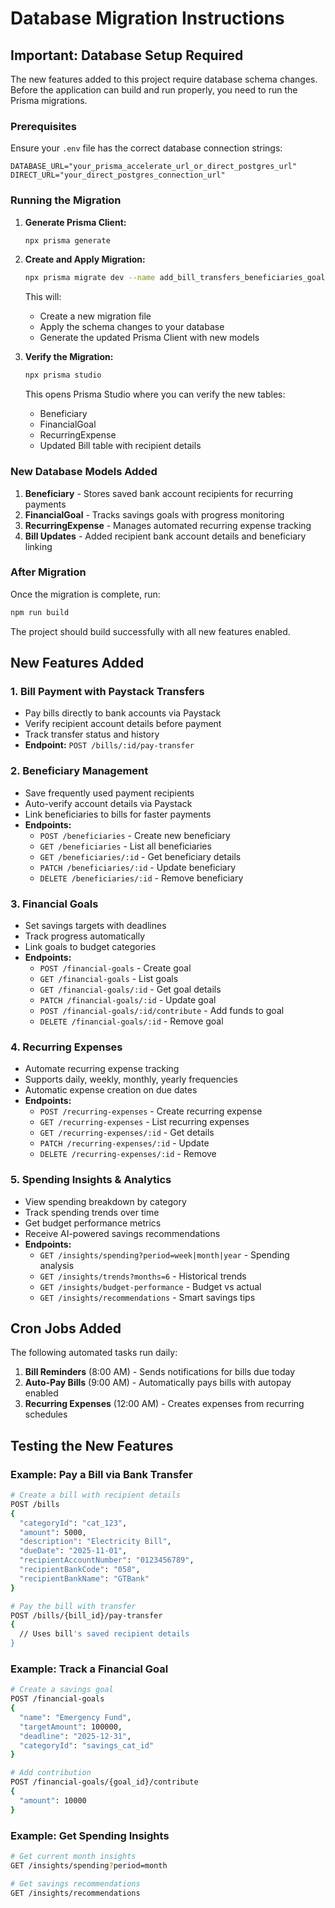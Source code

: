 # Database Migration Instructions

## Important: Database Setup Required

The new features added to this project require database schema changes. Before the application can build and run properly, you need to run the Prisma migrations.

### Prerequisites

Ensure your `.env` file has the correct database connection strings:

```env
DATABASE_URL="your_prisma_accelerate_url_or_direct_postgres_url"
DIRECT_URL="your_direct_postgres_connection_url"
```

### Running the Migration

1. **Generate Prisma Client:**
   ```bash
   npx prisma generate
   ```

2. **Create and Apply Migration:**
   ```bash
   npx prisma migrate dev --name add_bill_transfers_beneficiaries_goals
   ```

   This will:
   - Create a new migration file
   - Apply the schema changes to your database
   - Generate the updated Prisma Client with new models

3. **Verify the Migration:**
   ```bash
   npx prisma studio
   ```

   This opens Prisma Studio where you can verify the new tables:
   - Beneficiary
   - FinancialGoal
   - RecurringExpense
   - Updated Bill table with recipient details

### New Database Models Added

1. **Beneficiary** - Stores saved bank account recipients for recurring payments
2. **FinancialGoal** - Tracks savings goals with progress monitoring
3. **RecurringExpense** - Manages automated recurring expense tracking
4. **Bill Updates** - Added recipient bank account details and beneficiary linking

### After Migration

Once the migration is complete, run:

```bash
npm run build
```

The project should build successfully with all new features enabled.

## New Features Added

### 1. Bill Payment with Paystack Transfers
- Pay bills directly to bank accounts via Paystack
- Verify recipient account details before payment
- Track transfer status and history
- **Endpoint:** `POST /bills/:id/pay-transfer`

### 2. Beneficiary Management
- Save frequently used payment recipients
- Auto-verify account details via Paystack
- Link beneficiaries to bills for faster payments
- **Endpoints:**
  - `POST /beneficiaries` - Create new beneficiary
  - `GET /beneficiaries` - List all beneficiaries
  - `GET /beneficiaries/:id` - Get beneficiary details
  - `PATCH /beneficiaries/:id` - Update beneficiary
  - `DELETE /beneficiaries/:id` - Remove beneficiary

### 3. Financial Goals
- Set savings targets with deadlines
- Track progress automatically
- Link goals to budget categories
- **Endpoints:**
  - `POST /financial-goals` - Create goal
  - `GET /financial-goals` - List goals
  - `GET /financial-goals/:id` - Get goal details
  - `PATCH /financial-goals/:id` - Update goal
  - `POST /financial-goals/:id/contribute` - Add funds to goal
  - `DELETE /financial-goals/:id` - Remove goal

### 4. Recurring Expenses
- Automate recurring expense tracking
- Supports daily, weekly, monthly, yearly frequencies
- Automatic expense creation on due dates
- **Endpoints:**
  - `POST /recurring-expenses` - Create recurring expense
  - `GET /recurring-expenses` - List recurring expenses
  - `GET /recurring-expenses/:id` - Get details
  - `PATCH /recurring-expenses/:id` - Update
  - `DELETE /recurring-expenses/:id` - Remove

### 5. Spending Insights & Analytics
- View spending breakdown by category
- Track spending trends over time
- Get budget performance metrics
- Receive AI-powered savings recommendations
- **Endpoints:**
  - `GET /insights/spending?period=week|month|year` - Spending analysis
  - `GET /insights/trends?months=6` - Historical trends
  - `GET /insights/budget-performance` - Budget vs actual
  - `GET /insights/recommendations` - Smart savings tips

## Cron Jobs Added

The following automated tasks run daily:

1. **Bill Reminders** (8:00 AM) - Sends notifications for bills due today
2. **Auto-Pay Bills** (9:00 AM) - Automatically pays bills with autopay enabled
3. **Recurring Expenses** (12:00 AM) - Creates expenses from recurring schedules

## Testing the New Features

### Example: Pay a Bill via Bank Transfer

```bash
# Create a bill with recipient details
POST /bills
{
  "categoryId": "cat_123",
  "amount": 5000,
  "description": "Electricity Bill",
  "dueDate": "2025-11-01",
  "recipientAccountNumber": "0123456789",
  "recipientBankCode": "058",
  "recipientBankName": "GTBank"
}

# Pay the bill with transfer
POST /bills/{bill_id}/pay-transfer
{
  // Uses bill's saved recipient details
}
```

### Example: Track a Financial Goal

```bash
# Create a savings goal
POST /financial-goals
{
  "name": "Emergency Fund",
  "targetAmount": 100000,
  "deadline": "2025-12-31",
  "categoryId": "savings_cat_id"
}

# Add contribution
POST /financial-goals/{goal_id}/contribute
{
  "amount": 10000
}
```

### Example: Get Spending Insights

```bash
# Get current month insights
GET /insights/spending?period=month

# Get savings recommendations
GET /insights/recommendations
```
